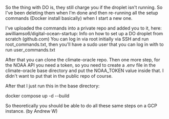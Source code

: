 So the thing with DO is, they still charge you if the droplet isn't running. So I've been deleting them when I'm done and then re-running all the setup commands (Docker install basically) when I start a new one.

I've uploaded the commands into a private repo and added you to it, here: awilliamso6/digital-ocean-startup: Info on how to set up a DO droplet from scratch (github.com) 
You can log in via root initially via SSH and run root_commands.txt, then you'll have a sudo user that you can log in with to run user_commands.txt

After that you can clone the climate-oracle repo. Then one more step, for the NOAA API you need a token, so you need to create a .env file in the climate-oracle base directory and put the NOAA_TOKEN value inside that. I didn't want to put that in the public repo of course.

After that I just run this in the base directory:

docker compose up -d --build

So theoretically you should be able to do all these same steps on a GCP instance.
(by Andrew W)
